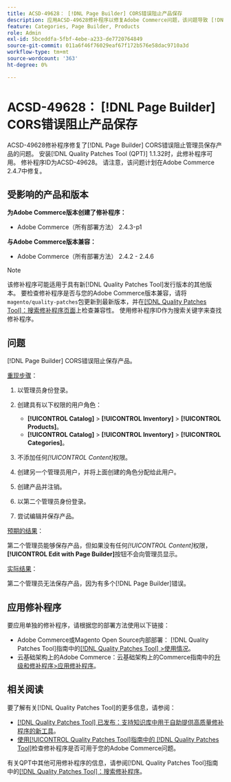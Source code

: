 ```yaml
---
title: ACSD-49628： [!DNL Page Builder] CORS错误阻止产品保存
description: 应用ACSD-49628修补程序以修复Adobe Commerce问题，该问题导致 [!DNL Page Builder] CORS错误阻止产品保存。
feature: Categories, Page Builder, Products
role: Admin
exl-id: 5bceddfa-5fbf-4ebe-a233-de7720764849
source-git-commit: 011a6f46f76029eaf67f172b576e58dac9710a3d
workflow-type: tm+mt
source-wordcount: '363'
ht-degree: 0%

---
```


# ACSD-49628： [!DNL Page Builder] CORS错误阻止产品保存

ACSD-49628修补程序修复了[!DNL Page Builder] CORS错误阻止管理员保存产品的问题。 安装[!DNL Quality Patches Tool (QPT)] 1.1.32时，此修补程序可用。 修补程序ID为ACSD-49628。 请注意，该问题计划在Adobe Commerce 2.4.7中修复。

## 受影响的产品和版本

**为Adobe Commerce版本创建了修补程序：**

* Adobe Commerce（所有部署方法） 2.4.3-p1

**与Adobe Commerce版本兼容：**

* Adobe Commerce（所有部署方法） 2.4.2 - 2.4.6

>[!NOTE]
>
>该修补程序可能适用于具有新[!DNL Quality Patches Tool]发行版本的其他版本。 要检查修补程序是否与您的Adobe Commerce版本兼容，请将`magento/quality-patches`包更新到最新版本，并在[[!DNL Quality Patches Tool]：搜索修补程序页面](https://experienceleague.adobe.com/tools/commerce-quality-patches/index.html)上检查兼容性。 使用修补程序ID作为搜索关键字来查找修补程序。

## 问题

[!DNL Page Builder] CORS错误阻止保存产品。

<u>重现步骤</u>：

1. 以管理员身份登录。
1. 创建具有以下权限的用户角色：

   * **[!UICONTROL Catalog]** > **[!UICONTROL Inventory]** > **[!UICONTROL Products]**。
   * **[!UICONTROL Catalog]** > **[!UICONTROL Inventory]** > **[!UICONTROL Categories]**。

1. 不添加任何&#x200B;*[!UICONTROL Content]*&#x200B;权限。
1. 创建另一个管理员用户，并将上面创建的角色分配给此用户。
1. 创建产品并注销。
1. 以第二个管理员身份登录。
1. 尝试编辑并保存产品。

<u>预期的结果</u>：

第二个管理员能够保存产品，但如果没有任何&#x200B;*[!UICONTROL Content]*&#x200B;权限，**[!UICONTROL Edit with Page Builder]**&#x200B;按钮不会向管理员显示。

<u>实际结果</u>：

第二个管理员无法保存产品，因为有多个[!DNL Page Builder]错误。

## 应用修补程序

要应用单独的修补程序，请根据您的部署方法使用以下链接：

* Adobe Commerce或Magento Open Source内部部署： [!DNL Quality Patches Tool]指南中的[[!DNL Quality Patches Tool] >使用情况](/help/tools/quality-patches-tool/usage.md)。
* 云基础架构上的Adobe Commerce：云基础架构上的Commerce指南中的[升级和修补程序>应用修补程序](https://experienceleague.adobe.com/docs/commerce-cloud-service/user-guide/develop/upgrade/apply-patches.html)。

## 相关阅读

要了解有关[!DNL Quality Patches Tool]的更多信息，请参阅：

* [[!DNL Quality Patches Tool] 已发布：支持知识库中用于自助提供高质量修补程序的新工具](https://experienceleague.adobe.com/en/docs/commerce-operations/tools/quality-patches-tool/quality-patches-tool-to-self-serve-quality-patches)。
* [使用[!UICONTROL Quality Patches Tool]指南中的 [!DNL Quality Patches Tool]](/help/tools/quality-patches-tool/patches-available-in-qpt/check-patch-for-magento-issue-with-magento-quality-patches.md)检查修补程序是否可用于您的Adobe Commerce问题。


有关QPT中其他可用修补程序的信息，请参阅[!DNL Quality Patches Tool]指南中的[[!DNL Quality Patches Tool]：搜索修补程序](https://experienceleague.adobe.com/tools/commerce-quality-patches/index.html)。
